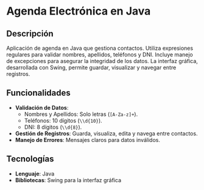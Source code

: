 # Agenda Electrónica en Java

## Descripción

Aplicación de agenda en Java que gestiona contactos. Utiliza expresiones regulares para validar nombres, apellidos, teléfonos y DNI. Incluye manejo de excepciones para asegurar la integridad de los datos. La interfaz gráfica, desarrollada con Swing, permite guardar, visualizar y navegar entre registros.

## Funcionalidades

- **Validación de Datos**: 
  - Nombres y Apellidos: Solo letras (`[A-Za-z]+`).
  - Teléfonos: 10 dígitos (`\\d{10}`).
  - DNI: 8 dígitos (`\\d{8}`).
- **Gestión de Registros**: Guarda, visualiza, edita y navega entre contactos.
- **Manejo de Errores**: Mensajes claros para datos inválidos.

## Tecnologías

- **Lenguaje**: Java
- **Bibliotecas**: Swing para la interfaz gráfica
